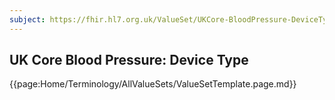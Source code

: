 ```yaml
---
subject: https://fhir.hl7.org.uk/ValueSet/UKCore-BloodPressure-DeviceType
---
```

## UK Core Blood Pressure: Device Type 

{{page:Home/Terminology/AllValueSets/ValueSetTemplate.page.md}}